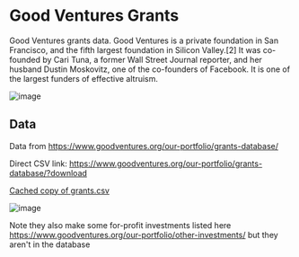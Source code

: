 # Good Ventures Grants

Good Ventures grants data. Good Ventures is a private foundation in San Francisco, and the fifth largest foundation in Silicon Valley.[2] It was co-founded by Cari Tuna, a former Wall Street Journal reporter, and her husband Dustin Moskovitz, one of the co-founders of Facebook. It is one of the largest funders of effective altruism.

![image](https://github.com/user-attachments/assets/5533eef4-9410-48fe-8434-c73329fd78f5)

## Data

Data from https://www.goodventures.org/our-portfolio/grants-database/

Direct CSV link: https://www.goodventures.org/our-portfolio/grants-database/?download

[Cached copy of grants.csv](https://github.com/user-attachments/files/18094425/grants.csv)

![image](https://github.com/user-attachments/assets/2e83c6e9-8f9c-4f65-a06b-c5e66aaf0706)

Note they also make some for-profit investments listed here https://www.goodventures.org/our-portfolio/other-investments/ but they aren't in the database
